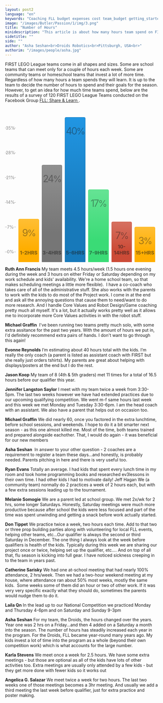```yaml
---
layout: post2
language: "en"
keywords: "Coaching FLL budget expenses cost team_budget getting_started"
image: "/images/Butler/Passion/1/img/3.png"
title: "Number of Hours"
minidescription: "This article is about how many hours team spend on FIRST LEGO League."
sidetitle: ""
side: ""
author: "Asha Seshan<br>Droids Robotics<br>Pittsburgh, USA<br>"
authorim: "/images/people/asha.jpg"
---
```

FIRST LEGO League teams come in all shapes and sizes. Some are school teams that can meet only for a couple of hours each week. Some are community teams or homeschool teams that invest a lot of more time. Regardless of how many hours a team spends they will learn. It is up to the team to decide the number of hours to spend and their goals for the season. However, to get an idea for how much time teams spend, below are the results of a survey of 120 FIRST LEGO League Teams conducted on the Facebook Group <a href="https://www.facebook.com/groups/FLLShareandLearn/">FLL: Share & Learn </a>.
<br><br><br><br><br><br>

<ul class="bar-graph">
<li class="bar-graph-axis">
<div class="bar-graph-label">35%</div>
<div class="bar-graph-label">28%</div>
<div class="bar-graph-label">21%</div>
<div class="bar-graph-label">14%</div>
<div class="bar-graph-label">7%</div>
<div class="bar-graph-label">0%</div>
</li>
<li class="bar warning" style="height: 21%;" title="75">
<div class="percent">9<span>%</span></div>
<div class="description">1-2hrs</div>
</li>
<li class="bar secondary" style="height: 63%;" title="90">
<div class="percent">24<span>%</span></div>
<div class="description">3-4hrs</div>
</li>
<li class="bar primary" style="height: 100%;" title="95">
<div class="percent">40<span>%</span></div>
<div class="description">5-6hrs</div>
</li>
<li class="bar success" style="height: 44%;" title="80">
<div class="percent">17<span>%</span></div>
<div class="description">7-9hrs</div>
</li>

<li class="bar alert" style="height: 19%;" title="40">
<div class="percent">7<span>%</span></div>
<div class="description">10-14hrs</div>
</li>
<li class="bar warning" style="height: 15%;" title="40">
<div class="percent">3<span>%</span></div>
<div class="description">15+hrs</div>
</li>
</ul>

<style>
.bar-graph {
padding: 0;
width: 100%;
display: -webkit-flex;
display: -ms-flexbox;
display: flex;
-webkit-align-items: flex-end;
-ms-flex-align: end;
align-items: flex-end;
height: 425px;
margin: 0;
}

.bar-graph li {
display: block;
padding: 1.5625rem 0;
position: relative;
text-align: center;
vertical-align: bottom;
border-radius: 4px 4px 0 0;
max-width: 20%;
height: 100%;
margin: 0 1.8% 0 0;
-webkit-flex: 1 1 15%;
-ms-flex: 1 1 15%;
flex: 1 1 15%;
}

.bar-graph .bar-graph-axis {
-webkit-flex: 1 1 8%;
-ms-flex: 1 1 8%;
flex: 1 1 8%;
display: -webkit-flex;
display: -ms-flexbox;
display: flex;
-webkit-flex-direction: column;
-ms-flex-direction: column;
flex-direction: column;
-webkit-justify-content: space-between;
-ms-flex-pack: justify;
justify-content: space-between;
}

.bar-graph .bar-graph-label {
margin: 0;
background-color: none;
color: #8a8a8a;
position: relative;
}

@media print, screen and (min-width: 40em) {
.bar-graph .bar-graph-label:before, .bar-graph .bar-graph-label:after {
content: "";
position: absolute;
border-bottom: 1px dashed #8a8a8a;
top: 0;
left: 0;
height: 50%;
width: 20%;
}
}

@media print, screen and (min-width: 40em) and (min-width: 64em) {
.bar-graph .bar-graph-label:before, .bar-graph .bar-graph-label:after {
width: 30%;
}
}

@media print, screen and (min-width: 40em) {
.bar-graph .bar-graph-label:after {
left: auto;
right: 0;
}
}

.bar-graph .percent {
letter-spacing: -3px;
opacity: 0.4;
width: 100%;
font-size: 1.875rem;
position: absolute;
}

@media print, screen and (min-width: 40em) {
.bar-graph .percent {
//font-size: 3.875rem;
font-size: 2rem;
}
}

.bar-graph .percent span {
font-size: 1.875rem;
}

.bar-graph .description {
font-weight: 800;
opacity: 0.5;
text-transform: uppercase;
width: 100%;
font-size: 14px;
bottom: 20px;
position: absolute;
font-size: 1rem;
overflow: hidden;
}

.bar-graph .bar.primary {
border: 1px solid #1779ba;
background: linear-gradient(#2196e3, #1779ba 70%);
}

.bar-graph .bar.secondary {
border: 1px solid #767676;
background: linear-gradient(#909090, #767676 70%);
}

.bar-graph .bar.success {
border: 1px solid #3adb76;
background: linear-gradient(#65e394, #3adb76 70%);
}

.bar-graph .bar.warning {
border: 1px solid #ffae00;
background: linear-gradient(#ffbe33, #ffae00 70%);
}

.bar-graph .bar.alert {
border: 1px solid #cc4b37;
background: linear-gradient(#d67060, #cc4b37 70%);
}


</style>

**Ruth Ann Francis**
My team meets 4.5 hours/week (1.5 hours one evening during the week and 3 hours on either Friday or Saturday depending on my work schedule and kids' availability. We're a home school team, so that makes scheduling meetings a little more flexible).
 I have a co-coach who takes care of all of the administrative stuff. She also works with the parents to work with the kids to do most of the Project work. I come in at the end and ask all the annoying questions that cause them to need/want to do more research. And I handle Core Values and Robot Design/Game coaching pretty much all myself. It's a lot, but it actually works pretty well as it allows me to incorporate more Core Values activities in with the robot stuff.

**Michael Graffin**
 I've been running two teams pretty much solo, with some extra assitance for the past two years. With the amount of hours we put in, I'd definitely recommend extra pairs of hands. I don't want to go through this again!

**Evonne Reynolds**
I’m estimating about 40 hours total with the kids. I’m really the only coach (a parent is listed as assistant coach with FIRST but she really just orders tshirts). My parents are great about helping with displays/posters at the end but I do the rest.

**Jason Koop**
My team of 8 (4th & 5th graders) met 11 times for a total of 16.5 hours before our qualifier this year.

**Jennifer Langston Saylor**
I meet with my team twice a week from 3:30-5pm. The last two weeks however we have had extended practices due to our upcoming qualifying competition. We went m-f same hours last week and this week we met Monday and Tuesday 3:30-6pm. I am the head coach with an assistant. We also have a parent that helps out on occasion too.

**Michael Graffin**
We did nearly 60, once you factored in the extra lunchtime, before school sessions, and weekends. I hope to do it a bit smarter next season - as this one almost killed me. Most of the time, both teams trained and prepared alongside eachother. That, I would do again - it was beneficial for our new members

**Asha Seshan**
 In answer to your other question - 2 coaches are a requirement to register a team these days...and honestly, is probably needed. Parents pitching in here and there is very useful too.

**Ryan Evans**
Totally an average. I had kids that spent every lunch time in my room and took home programming books and researched ev3lessons in their own time. I had other kids I had to motivate daily!
Jeff Hagan We (a community team) normally do 2 practices a week of 2 hours each, but with a few extra sessions leading up to the tournament.

**Melanie Somogie**
We are a parent led at school group. We met 2x/wk for 2 hrs, some longer Saturdays. Honestly, Saturday meetings were much more productive because after school the kids were less focused and part of the time was spent unwinding and getting a snack before work actually started.

**Don Tippet**
We practice twice a week, two hours each time. Add to that two or three prop building parties along with volunteering for local FLL events, helping other teams, etc...Our qualifier is always the second or third Saturday in December. The one thing I always look at the week before qualifiers is health of the kids. Typically during this week we are sharing our project once or twice, helping set up the qualifier, etc.... And on top of all that, flu season is kicking into full gear. I have noticed sickness creeping in to the team in years past.

**Catherine Sarisky**
We had one at-school meeting that had nearly 100% attendance, 2 hrs/week. Then we had a two-hour weekend meeting at my house, where attendance ran about 50% most weeks, mostly the same kids.  Some weeks some of them did an hour or two of other work. If it was very very specific exactly what they should do, sometimes the parents would nudge them to do it.

**Laila Qn**
In the lead up to our National Competition we practiced Monday and Thursday 4-6pm and on Saturday and Sunday 9-3pm

**Asha Seshan**
For my team, the Droids, the hours changed over the years. Year one was 2 hrs on a Friday...and then 4 added on a Saturday a month into the season. The number of hours has steadily increased each year in the program. For the Droids, FLL became year-round many years ago. My kids invest a lot of time into the program as a whole (beyond their own competition work) which is what accounts for the large number.

**Karla Stevens**
We meet once a week for 2.5 hours. We have some extra meetings - but those are optional as all of the kids have lots of other activities too. Extra meetings are usually only attended by a few kids - but they get more done with fewer kids so it works out

**Angelica G. Salazar**
We meet twice a week for two hours. The last two weeks one of those meetings becomes a 3hr meeting. And usually we add a third meeting the last week before qualifier, just for extra practice and poster making.

